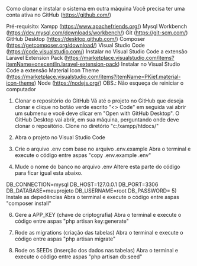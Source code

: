 Como clonar e instalar o sistema em outra máquina
Você precisa ter uma conta ativa no GitHub (https://github.com/)

Pré-requisito:
Xampp (https://www.apachefriends.org/)
Mysql Workbench (https://dev.mysql.com/downloads/workbench/)
Git (https://git-scm.com/)
GitHub Desktop (https://desktop.github.com/)
Composer (https://getcomposer.org/download/)
Visual Studio Code (https://code.visualstudio.com/)
Instalar no Visual Studio Code a extensão Laravel Extension Pack (https://marketplace.visualstudio.com/items?itemName=onecentlin.laravel-extension-pack)
Instalar no Visual Studio Code a extensão Material Icon Theme (https://marketplace.visualstudio.com/items?itemName=PKief.material-icon-theme)
Node (https://nodejs.org/) OBS.: Não esqueça de reiniciar o computador
1) Clonar o repositório do GitHub
Vá até o projeto no GitHub que deseja clonar e clique no botão verde escrito "<> Code" em seguida vai abrir um submenu e você deve clicar em "Open with GitHub Desktop". O GitHub Desktop vai abrir, em sua máquina, perguntando onde deve clonar o repositório. Clone no diretório "c:/xampp/htdocs/"

2) Abra o projeto no Visual Studio Code
3) Crie o arquivo .env com base no arquivo .env.example
Abra o terminal e execute o código entre aspas "copy .env.example .env"

4) Mude o nome do banco no arquivo .env
Altere esta parte do código para ficar igual esta abaixo.

DB_CONNECTION=mysql
DB_HOST=127.0.0.1
DB_PORT=3306
DB_DATABASE=meuprojeto
DB_USERNAME=root
DB_PASSWORD=
5) Instale as depedências
Abra o terminal e execute o código entre aspas "composer install"

6) Gere a APP_KEY (chave de criptografia)
Abra o terminal e execute o código entre aspas "php artisan key:generate"

7) Rode as migrations (criação das tabelas)
Abra o terminal e execute o código entre aspas "php artisan migrate"

8) Rode os SEEDs (inserção dos dados nas tabelas)
Abra o terminal e execute o código entre aspas "php artisan db:seed"